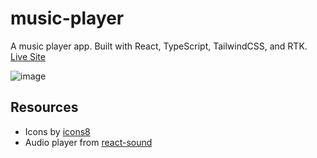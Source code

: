 # music-player
A  music player app. Built with React, TypeScript, TailwindCSS, and RTK. [Live Site](https://really-cool-music-player.netlify.app/)

![image](https://user-images.githubusercontent.com/48599206/156479793-8a3bde90-5a88-473f-94b4-c77a94033667.png)

## Resources
* Icons by [icons8](https://icons8.com/)
* Audio player from [react-sound](https://github.com/leoasis/react-sound)
